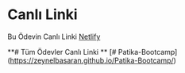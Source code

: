 # Canlı Linki

Bu Ödevin Canlı Linki [Netlify](https://apptodoz.netlify.app/)





**# Tüm Ödevler Canlı Linki **
[# Patika-Bootcamp] (https://zeynelbasaran.github.io/Patika-Bootcamp/)
